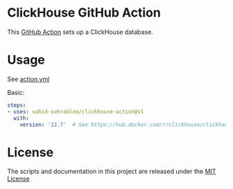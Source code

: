 # ClickHouse GitHub Action

This [GitHub Action](https://github.com/features/actions) sets up a ClickHouse database.

# Usage

See [action.yml](action.yml)

Basic:
```yaml
steps:
- uses: vahid-sohrabloo/clickhouse-action@v1
  with:
    version: '22.7'  # See https://hub.docker.com/r/clickhouse/clickhouse-server/ for available versions
```

# License

The scripts and documentation in this project are released under the [MIT License](LICENSE)
